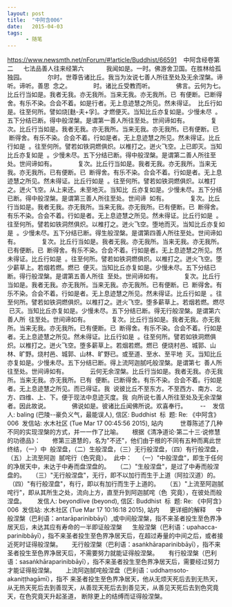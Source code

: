 ```yaml
---
layout: post
title:  "中阿含006"
date:   2015-04-03
tags:
      - 随笔
---
```



https://www.newsmth.net/nForum/#!article/Buddhist/66591
 
 中阿含经卷第二
   
 七法品善人往来经第六
   
 　　我闻如是。一时。佛游舍卫国。在胜林给孤独园。
   
 　　尔时。世尊告诸比丘。我当为汝说七善人所往至处及无余涅槃。谛听。谛听。善思
 念之。
   
 　　时。诸比丘受教而听。
   
 　　佛言。云何为七。比丘行当如是。我者无我。亦无我所。当来无我。亦无我所。已
 有便断。已断得舍。有乐不染。合会不着。如是行者。无上息迹慧之所见。然未得证。
 比丘行如是。往至何所。譬如烧\[麩-夫+孚\]。才燃便灭。当知比丘亦复如是。少慢未尽
 。五下分结已断。得中般涅槃。是谓第一善人所往至处。世间谛如有。
   
 　　复次。比丘行当如是。我者无我。亦无我所。当来无我。亦无我所。已有便断。已
 断得舍。有乐不染。合会不着。行如是者。无上息迹慧之所见。然未得证。比丘行如是
 。往至何所。譬若如铁洞燃俱炽。以椎打之。迸火飞空。上已即灭。当知比丘亦复如是
 。少慢未尽。五下分结已断。得中般涅槃。是谓第二善人所往至处。世间谛如有。
   
 　　复次。比丘行当如是。我者无我。亦无我所。当来无我。亦无我所。已有便断。已
 断得舍。有乐不染。合会不着。行如是者。无上息迹慧之所见。然未得证。比丘行如是
 。往至何所。譬若如铁洞燃俱炽。以椎打之。迸火飞空。从上来还。未至地灭。当知比
 丘亦复如是。少慢未尽。五下分结已断。得中般涅槃。是谓第三善人所往至处。世间谛
 如有。
   
 　　复次。比丘行当如是。我者无我。亦无我所。当来无我。亦无我所。已有便断。已
 断得舍。有乐不染。合会不着。行如是者。无上息迹慧之所见。然未得证。比丘行如是
 。往至何所。譬若如铁洞然俱炽。以椎打之。迸火飞空。堕地而灭。当知比丘亦复如是
 。少慢未尽。五下分结已断。得生般涅槃。是谓第四善人所往至处。世间谛如有。
   
 　　复次。比丘行当如是。我者无我。亦无我所。当来无我。亦无我所。已有便断。已
 断得舍。有乐不染。合会不着。行如是者。无上息迹慧之所见。然未得证。比丘行如是
 。往至何所。譬若如铁洞燃俱炽。以椎打之。迸火飞空。堕少薪草上。若烟若燃。燃已
 便灭。当知比丘亦复如是。少慢未尽。五下分结已断。得行般涅槃。是谓第五善人所往
 至处。世间谛如有。
   
 　　复次。比丘行当如是。我者无我。亦无我所。当来无我。亦无我所。已有便断。已
 断得舍。有乐不染。合会不着。行如是者。无上息迹慧之所见。然未得证。比丘行如是
 。往至何所。譬若如铁洞燃俱炽。以椎打之。迸火飞空。堕多薪草上。若烟若燃。燃尽
 已灭。当知比丘亦复如是。少慢未尽。五下分结已断。得无行般涅槃。是谓第六善人所
 往至处。世间谛如有。
   
 　　复次。比丘行当如是。我者无我。亦无我所。当来无我。亦无我所。已有便断。已
 断得舍。有乐不染。合会不着。行如是者。无上息迹慧之所见。然未得证。比丘行如是
 。往至何所。譬若如铁洞燃俱炽。以椎打之。迸火飞空。堕多薪草上。若烟若燃。燃已
 便烧村邑、城郭、山林、旷野。烧村邑、城郭、山林、旷野已。或至道、至水、至平地
 灭。当知比丘亦复如是。少慢未尽。五下分结已断。得上流阿迦腻吒般涅槃。是谓第七
 善人所往至处。世间谛如有。
   
 　　云何无余涅槃。比丘行当如是。我者无我。亦无我所。当来无我。亦无我所。已有
 便断。已断得舍。有乐不染。合会不着。行如是者。无上息迹慧之所见。而已得证。我
 说彼比丘不至东方。不至西方、南方、北方、四维、上、下。便于现法中息迹灭度。我
 向所说七善人所往至处及无余涅槃者。因此故说。
   
 　　佛说如是。彼诸比丘闻佛所说。欢喜奉行。  
   
 \--
 
 发信人: baling (巴陵\--豪负义气，最能误人), 信区: Buddhist
 标  题: Re: 《中阿含》006
 发信站: 水木社区 (Tue Mar 17 00:45:56 2015), 站内
   
   
 世尊陈述了几种不同的实现涅槃的方式，并一一作了比喻。
   
 根据《清净道论·第二十三·说修慧的功德品》：
      修第三道慧的，名为"不还"，他们由于根的不同有五种而离此世终结，（一）中
 般涅盘，（二）生般涅盘，（三）无行般涅盘，（四）有行般涅盘，（五）上流至阿迦
 腻咤行（色究竟）。
 此中：  
 （一）"中般涅盘"，即生于任何的净居天中，未达于中寿而盘涅盘的。  
 （二）"生般涅盘"，是过了中寿而般涅盘的。  
 （三）"无行般涅盘"，无行，即不以加行而生于上道（阿拉汉道）的。  
 （四）"有行般涅盘"，有行，即以有加行而生于上道的。  
 （五）"上流至阿迦腻咤行"，即从其所生之处，流向上方，直至升到阿迦腻咤（色
 究竟），在彼处而般涅盘。  
  
 发信人: beyondlive (beyond), 信区: Buddhist
 标  题: Re: 《中阿含》006
 发信站: 水木社区 (Tue Mar 17 10:16:18 2015), 站内
   
 更详细的解释
   
 中般涅槃（巴利语：antarāparinibbāyī）,或中间般涅槃，指不来圣者投生至色界净居天后，未达其应有寿命的一半即证般涅槃
   
 生般涅槃（巴利语：upahacca-parinibbāyī），指不来圣者投生至色界净居天后，在超过寿量的中间之后，或者接近死时证得般涅槃。
   
 无行般涅槃（巴利语：asaṅkhāraparinibbāyī），指不来圣者投生至色界净居天后，不需要努力就能证得般涅槃。
   
 有行般涅槃（巴利语：sasaṅkhāraparinibbāyī），指不来圣者投生至色界净居天后，需要经过努力才能证得般涅槃。
   
 上流阿迦腻咤般涅盘（巴利语：uddhaṃsoto-akaniṭṭhagāmī），指不 来圣者投生至色界净居天，他从无烦天死后去到无热天，从无热天死后去到善现天，从善现天死后去到善见天，从善见天死后去到色究竟天，在色究竟天升起圣道， 断除更上的结缚而证得般涅槃。
   
  

